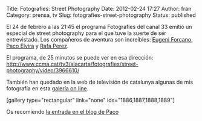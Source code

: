 Title: Fotografies: Street Photography
Date: 2012-02-24 17:27
Author: fran
Category: prensa, tv
Slug: fotografies-street-photography
Status: published

El 24 de febrero a las 21:45 el programa Fotografies del canal 33 emitió un especial de street photography para el que tuve la suerte de ser entrevistado. Los compañeros de aventura son increíbles: [Eugeni Forcano](http://www.eugeniforcano.info/), [Paco Elvira](http://pacoelvirafoto.blogspot.com.es/) y [Rafa Perez](http://elfotografoviajero.com/).

El programa, de 25 minutos se puede ver en esa dirección: <http://www.ccma.cat/tv3/alacarta/fotografies/street-photography/video/3966610/>

También han quedado en la web de televisión de catalunya algunas de mis fotografía en esta [galería on line](http://www.ccma.cat/tv3/Galeria-Fran-Simo/foto-galeria/19654/).

\[gallery type="rectangular" link="none" ids="1886,1887,1888,1889"\]

Os recomiendo [la entrada en el blog de Paco](http://pacoelvirafoto.blogspot.com.es/2012/02/la-street-photography-en-el-programa.html)
